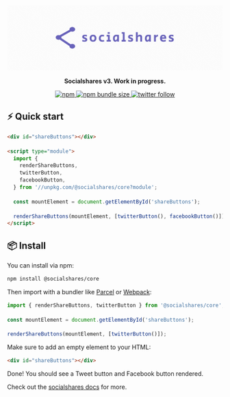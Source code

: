 <p align="center">
  <a href="https://socialshar.es/">
    <img src="./assets/readme-logo.png" alt="Socialshares" />
  </a>
</p>

<p align="center">
  <strong>Socialshares v3. Work in progress.</strong>
</p>

<p align="center">
  <a href="https://npm.im/@socialshares/core">
    <img src="https://img.shields.io/npm/v/@socialshares/core?style=for-the-badge&color=%236862BA" alt="npm" />
  </a>
  <a href="https://bundlephobia.com/result?p=@socialshares/core">
    <img src="https://img.shields.io/bundlephobia/minzip/@socialshares/core?style=for-the-badge&color=%236862BA" alt="npm bundle size" />
  </a>
  <a href="https://twitter.com/sunnysinghio">
    <img src="https://img.shields.io/twitter/follow/sunnysinghio?style=for-the-badge&color=%236862BA" alt="twitter follow" />
  </a>
</p>

## ⚡️ Quick start

```html
<div id="shareButtons"></div>

<script type="module">
  import {
    renderShareButtons,
    twitterButton,
    facebookButton,
  } from '//unpkg.com/@socialshares/core?module';

  const mountElement = document.getElementById('shareButtons');

  renderShareButtons(mountElement, [twitterButton(), facebookButton()]);
</script>
```

## 📦 Install

You can install via npm:

```sh
npm install @socialshares/core
```

Then import with a bundler like [Parcel](https://parceljs.org/) or [Webpack](https://webpack.js.org/):

```js
import { renderShareButtons, twitterButton } from '@socialshares/core';

const mountElement = document.getElementById('shareButtons');

renderShareButtons(mountElement, [twitterButton()]);
```

Make sure to add an empty element to your HTML:

```html
<div id="shareButtons"></div>
```

Done! You should see a Tweet button and Facebook button rendered.

Check out the [socialshares docs](https://socialshar.es/) for more.
